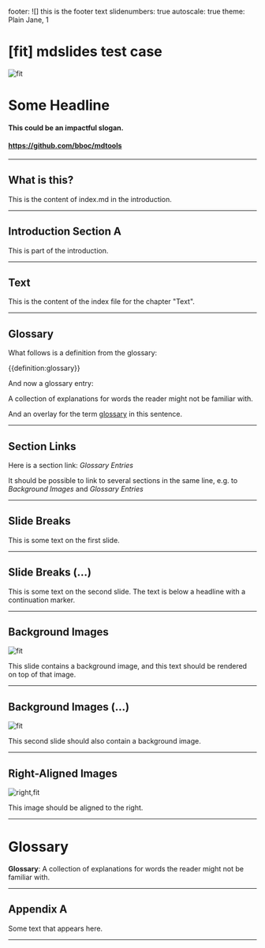 footer: ![] this is the footer text
slidenumbers: true
autoscale: true
theme: Plain Jane, 1

# [fit] mdslides test case

![fit](img/full.png)

# Some Headline

#### This could be an impactful slogan.
#### <https://github.com/bboc/mdtools>


---

## What is this?

This is the content of index.md in the introduction.




---

## Introduction Section A

This is part of the introduction.



---

## Text

This is the content of the index file for the chapter "Text".


---

## Glossary

What follows is a definition from the glossary:

{{definition:glossary}}

And now a glossary entry:

A collection of explanations for words the reader might not be familiar with.

And an overlay for the term [glossary](glossary:glossary) in this sentence.


---

## Section Links

Here is a section link: _Glossary Entries_

It should be possible to link to several sections in the same line, e.g. to _Background Images_ and _Glossary Entries_


---

## Slide Breaks

This is some text on the first slide.

---

## Slide Breaks (…)

This is some text on the second slide. The text is below a headline with a continuation marker.


---

## Background Images

![fit](img/full.png)

This slide contains a background image, and this text should be rendered on top of that image.

---

## Background Images (…)

![fit](img/full.png)

This second slide should also contain a background image.


---

## Right-Aligned Images

![right,fit](img/half.png)

This image should be aligned to the right.


---


# Glossary 


**Glossary**: A collection of explanations for words the reader might not be familiar with.



---

## Appendix A

Some text that appears here.


---

